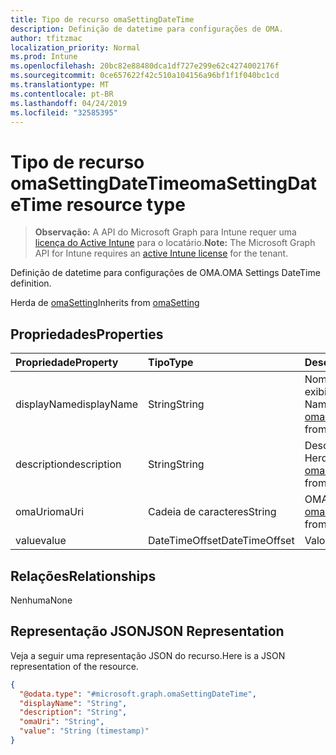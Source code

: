 ```yaml
---
title: Tipo de recurso omaSettingDateTime
description: Definição de datetime para configurações de OMA.
author: tfitzmac
localization_priority: Normal
ms.prod: Intune
ms.openlocfilehash: 20bc82e88480dca1df727e299e62c4274002176f
ms.sourcegitcommit: 0ce657622f42c510a104156a96bf1f1f040bc1cd
ms.translationtype: MT
ms.contentlocale: pt-BR
ms.lasthandoff: 04/24/2019
ms.locfileid: "32585395"
---
```

# <a name="omasettingdatetime-resource-type"></a><span data-ttu-id="0d3a8-103">Tipo de recurso omaSettingDateTime</span><span class="sxs-lookup"><span data-stu-id="0d3a8-103">omaSettingDateTime resource type</span></span>

> <span data-ttu-id="0d3a8-104">**Observação:** A API do Microsoft Graph para Intune requer uma [licença do Active Intune](https://go.microsoft.com/fwlink/?linkid=839381) para o locatário.</span><span class="sxs-lookup"><span data-stu-id="0d3a8-104">**Note:** The Microsoft Graph API for Intune requires an [active Intune license](https://go.microsoft.com/fwlink/?linkid=839381) for the tenant.</span></span>

<span data-ttu-id="0d3a8-105">Definição de datetime para configurações de OMA.</span><span class="sxs-lookup"><span data-stu-id="0d3a8-105">OMA Settings DateTime definition.</span></span>


<span data-ttu-id="0d3a8-106">Herda de [omaSetting](../resources/intune-deviceconfig-omasetting.md)</span><span class="sxs-lookup"><span data-stu-id="0d3a8-106">Inherits from [omaSetting](../resources/intune-deviceconfig-omasetting.md)</span></span>

## <a name="properties"></a><span data-ttu-id="0d3a8-107">Propriedades</span><span class="sxs-lookup"><span data-stu-id="0d3a8-107">Properties</span></span>
|<span data-ttu-id="0d3a8-108">Propriedade</span><span class="sxs-lookup"><span data-stu-id="0d3a8-108">Property</span></span>|<span data-ttu-id="0d3a8-109">Tipo</span><span class="sxs-lookup"><span data-stu-id="0d3a8-109">Type</span></span>|<span data-ttu-id="0d3a8-110">Descrição</span><span class="sxs-lookup"><span data-stu-id="0d3a8-110">Description</span></span>|
|:---|:---|:---|
|<span data-ttu-id="0d3a8-111">displayName</span><span class="sxs-lookup"><span data-stu-id="0d3a8-111">displayName</span></span>|<span data-ttu-id="0d3a8-112">String</span><span class="sxs-lookup"><span data-stu-id="0d3a8-112">String</span></span>|<span data-ttu-id="0d3a8-113">Nome de exibição.</span><span class="sxs-lookup"><span data-stu-id="0d3a8-113">Display Name.</span></span> <span data-ttu-id="0d3a8-114">Herda de [omaSetting](../resources/intune-deviceconfig-omasetting.md)</span><span class="sxs-lookup"><span data-stu-id="0d3a8-114">Inherited from [omaSetting](../resources/intune-deviceconfig-omasetting.md)</span></span>|
|<span data-ttu-id="0d3a8-115">description</span><span class="sxs-lookup"><span data-stu-id="0d3a8-115">description</span></span>|<span data-ttu-id="0d3a8-116">String</span><span class="sxs-lookup"><span data-stu-id="0d3a8-116">String</span></span>|<span data-ttu-id="0d3a8-117">Descrição.</span><span class="sxs-lookup"><span data-stu-id="0d3a8-117">Description.</span></span> <span data-ttu-id="0d3a8-118">Herda de [omaSetting](../resources/intune-deviceconfig-omasetting.md)</span><span class="sxs-lookup"><span data-stu-id="0d3a8-118">Inherited from [omaSetting](../resources/intune-deviceconfig-omasetting.md)</span></span>|
|<span data-ttu-id="0d3a8-119">omaUri</span><span class="sxs-lookup"><span data-stu-id="0d3a8-119">omaUri</span></span>|<span data-ttu-id="0d3a8-120">Cadeia de caracteres</span><span class="sxs-lookup"><span data-stu-id="0d3a8-120">String</span></span>|<span data-ttu-id="0d3a8-121">OMA.</span><span class="sxs-lookup"><span data-stu-id="0d3a8-121">OMA.</span></span> <span data-ttu-id="0d3a8-122">Herda de [omaSetting](../resources/intune-deviceconfig-omasetting.md)</span><span class="sxs-lookup"><span data-stu-id="0d3a8-122">Inherited from [omaSetting](../resources/intune-deviceconfig-omasetting.md)</span></span>|
|<span data-ttu-id="0d3a8-123">value</span><span class="sxs-lookup"><span data-stu-id="0d3a8-123">value</span></span>|<span data-ttu-id="0d3a8-124">DateTimeOffset</span><span class="sxs-lookup"><span data-stu-id="0d3a8-124">DateTimeOffset</span></span>|<span data-ttu-id="0d3a8-125">Valor.</span><span class="sxs-lookup"><span data-stu-id="0d3a8-125">Value.</span></span>|

## <a name="relationships"></a><span data-ttu-id="0d3a8-126">Relações</span><span class="sxs-lookup"><span data-stu-id="0d3a8-126">Relationships</span></span>
<span data-ttu-id="0d3a8-127">Nenhuma</span><span class="sxs-lookup"><span data-stu-id="0d3a8-127">None</span></span>

## <a name="json-representation"></a><span data-ttu-id="0d3a8-128">Representação JSON</span><span class="sxs-lookup"><span data-stu-id="0d3a8-128">JSON Representation</span></span>
<span data-ttu-id="0d3a8-129">Veja a seguir uma representação JSON do recurso.</span><span class="sxs-lookup"><span data-stu-id="0d3a8-129">Here is a JSON representation of the resource.</span></span>
<!-- {
  "blockType": "resource",
  "@odata.type": "microsoft.graph.omaSettingDateTime"
}
-->
``` json
{
  "@odata.type": "#microsoft.graph.omaSettingDateTime",
  "displayName": "String",
  "description": "String",
  "omaUri": "String",
  "value": "String (timestamp)"
}
```



